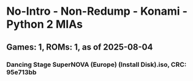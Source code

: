 # No-Intro - Non-Redump - Konami - Python 2 MIAs
## Games: 1, ROMs: 1, as of 2025-08-04

### Dancing Stage SuperNOVA (Europe) (Install Disk).iso, CRC: 95e713bb
